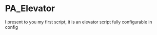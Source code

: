 # PA_Elevator
 I present to you my first script, it is an elevator script fully configurable in config
